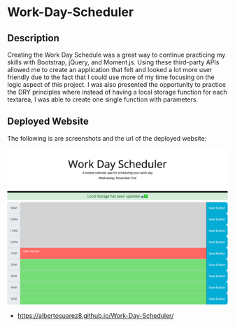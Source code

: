 # Work-Day-Scheduler

## Description

Creating the Work Day Schedule was a great way to continue practicing my skills with Bootstrap, jQuery, and Moment.js. Using these third-party APIs allowed me to create an application that felt and looked a lot more user friendly due to the fact that I could use more of my time focusing on the logic aspect of this project.  I was also presented the opportunity to practice the DRY principles where instead of having a local storage function for each textarea, I was able to create one single function with parameters. 

## Deployed Website

The following is are screenshots and the url of the deployed website: 

![Screenshot of the deployed website](./assets/images/deployedwebsite.png)

- https://albertosuarez8.github.io/Work-Day-Scheduler/
